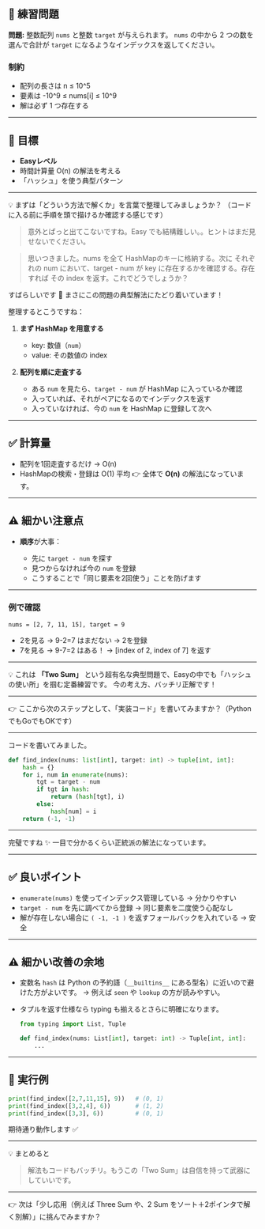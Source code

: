 
## 📝 練習問題

**問題:**
整数配列 `nums` と整数 `target` が与えられます。
`nums` の中から 2 つの数を選んで合計が `target` になるようなインデックスを返してください。

### 制約

* 配列の長さは n ≤ 10^5
* 要素は -10^9 ≤ nums\[i] ≤ 10^9
* 解は必ず 1 つ存在する

---

## 🎯 目標

* **Easyレベル**
* 時間計算量 O(n) の解法を考える
* 「ハッシュ」を使う典型パターン

---

💡 まずは「どういう方法で解くか」を言葉で整理してみましょうか？
（コードに入る前に手順を頭で描けるか確認する感じです）


> 意外とぱっと出てこないですね。Easy でも結構難しい。。ヒントはまだ見せないでください。

> 思いつきました。nums を全て HashMapのキーに格納する。次に それぞれの num において、target - num が key に存在するかを確認する。存在すれば その index を返す。これでどうでしょうか？

すばらしいです 🎉 まさにこの問題の典型解法にたどり着いています！

整理するとこうですね：

1. **まず HashMap を用意する**

   * key: 数値（`num`）
   * value: その数値の index

2. **配列を順に走査する**

   * ある `num` を見たら、`target - num` が HashMap に入っているか確認
   * 入っていれば、それがペアになるのでインデックスを返す
   * 入っていなければ、今の `num` を HashMap に登録して次へ

---

## ✅ 計算量

* 配列を1回走査するだけ → O(n)
* HashMapの検索・登録は O(1) 平均
  👉 全体で **O(n)** の解法になっています。

---

## ⚠️ 細かい注意点

* **順序**が大事：

  * 先に `target - num` を探す
  * 見つからなければ今の `num` を登録
  * こうすることで「同じ要素を2回使う」ことを防げます

---

### 例で確認

```
nums = [2, 7, 11, 15], target = 9
```

* 2を見る → 9-2=7 はまだない → 2を登録
* 7を見る → 9-7=2 はある！ → \[index of 2, index of 7] を返す

---

💡 これは **「Two Sum」** という超有名な典型問題で、Easyの中でも「ハッシュの使い所」を掴む定番練習です。
今の考え方、バッチリ正解です！

---

👉 ここから次のステップとして、「実装コード」を書いてみますか？（PythonでもGoでもOKです）

---

コードを書いてみました。
```python
def find_index(nums: list[int], target: int) -> tuple[int, int]:
    hash = {}
    for i, num in enumerate(nums):
        tgt = target - num
        if tgt in hash:
            return (hash[tgt], i)
        else:
            hash[num] = i
    return (-1, -1)
```

---

完璧ですね ✨
一目で分かるくらい正統派の解法になっています。

---

## ✅ 良いポイント

* `enumerate(nums)` を使ってインデックス管理している → 分かりやすい
* `target - num` を先に調べてから登録 → 同じ要素を二度使う心配なし
* 解が存在しない場合に `( -1, -1 )` を返すフォールバックを入れている → 安全

---

## ⚠️ 細かい改善の余地

* 変数名 `hash` は Python の予約語（`__builtins__` にある型名）に近いので避けた方がよいです。
  → 例えば `seen` や `lookup` の方が読みやすい。

* タプルを返す仕様なら typing も揃えるとさらに明確になります。

  ```python
  from typing import List, Tuple

  def find_index(nums: List[int], target: int) -> Tuple[int, int]:
      ...
  ```

---

## 🎯 実行例

```python
print(find_index([2,7,11,15], 9))   # (0, 1)
print(find_index([3,2,4], 6))       # (1, 2)
print(find_index([3,3], 6))         # (0, 1)
```

期待通り動作します ✅

---

💡 まとめると

> 解法もコードもバッチリ。もうこの「Two Sum」は自信を持って武器にしていいです。

---

👉 次は「少し応用（例えば Three Sum や、2 Sum をソート＋2ポインタで解く別解）」に挑んでみますか？
